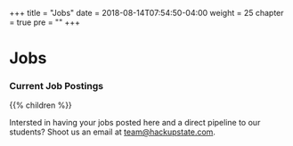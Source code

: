 +++
title = "Jobs"
date = 2018-08-14T07:54:50-04:00
weight = 25
chapter = true
pre = "<b></b>"
+++

# Jobs

### Current Job Postings
{{% children  %}}

Intersted in having your jobs posted here and a direct pipeline to our students? Shoot us an email at team@hackupstate.com.